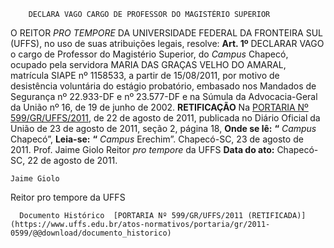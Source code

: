         DECLARA VAGO CARGO DE PROFESSOR DO MAGISTÉRIO SUPERIOR  

 O REITOR *PRO TEMPORE*  DA UNIVERSIDADE FEDERAL DA FRONTEIRA SUL (UFFS), no uso de suas atribuições legais, resolve:   **Art. 1º**  DECLARAR VAGO o cargo de Professor do Magistério Superior, do *Campus*  Chapecó, ocupado pela servidora MARIA DAS GRAÇAS VELHO DO AMARAL, matrícula SIAPE nº 1158533, a partir de 15/08/2011, por motivo de desistência voluntária do estágio probatório, embasado nos Mandados de Segurança nº 22.933-DF e nº 23.577-DF e na Súmula da Advocacia-Geral da União nº 16, de 19 de junho de 2002.   **RETIFICAÇÃO**   Na [PORTARIA Nº 599/GR/UFFS/2011](https://www.uffs.edu.br/atos-normativos/portaria/gr/2011-0599), de 22 de agosto de 2011, publicada no Diário Oficial da União de 23 de agosto de 2011, seção 2, página 18,   **Onde se lê:** **“** *Campus*  Chapecó”,  **Leia-se:** **“** *Campus*  Erechim”.   Chapecó-SC, 23 de agosto de 2011.   Prof. Jaime Giolo Reitor *pro tempore*  da UFFS      **Data do ato:** Chapecó-SC, 22 de agosto de 2011.   
 

    Jaime Giolo   
 Reitor pro tempore da UFFS 

      Documento Histórico  [PORTARIA Nº 599/GR/UFFS/2011 (RETIFICADA)](https://www.uffs.edu.br/atos-normativos/portaria/gr/2011-0599/@@download/documento_historico)     
      